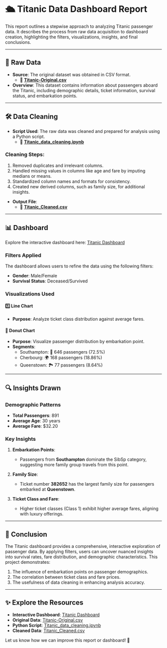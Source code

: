 
# 🛳️ **Titanic Data Dashboard Report**

This report outlines a stepwise approach to analyzing Titanic passenger data. It describes the process from raw data acquisition to dashboard creation, highlighting the filters, visualizations, insights, and final conclusions.

---

## 🔗 **Raw Data**

- **Source**: The original dataset was obtained in CSV format.  
  - 📂 **[Titanic-Original.csv](https://github.com/Jagandeep-Singh/Titanic/blob/main/Titanic-Original.csv)**  
- **Overview**: This dataset contains information about passengers aboard the Titanic, including demographic details, ticket information, survival status, and embarkation points.

---

## 🛠️ **Data Cleaning**

- **Script Used**: The raw data was cleaned and prepared for analysis using a Python script.  
  - 📜 **[Titanic_data_cleaning.ipynb](https://github.com/Jagandeep-Singh/Titanic/blob/main/Titanic_data_cleaning.ipynb)**  

### **Cleaning Steps**:
1. Removed duplicates and irrelevant columns.  
2. Handled missing values in columns like age and fare by imputing medians or means.  
3. Standardized column names and formats for consistency.  
4. Created new derived columns, such as family size, for additional insights.  

- **Output File**:  
  - 📂 **[Titanic_Cleaned.csv](https://github.com/Jagandeep-Singh/Titanic/blob/main/Titanic_Cleaned.csv)**  

---

## 📊 **Dashboard**
Explore the interactive dashboard here: [Titanic Dashboard]( https://jagandeep-singh.github.io/Titanic/)

### **Filters Applied**  
The dashboard allows users to refine the data using the following filters:  
- **Gender**: Male/Female  
- **Survival Status**: Deceased/Survived  

### **Visualizations Used**  

#### 1️⃣ **Line Chart**  
- **Purpose**: Analyze ticket class distribution against average fares.  

#### 🍩 **Donut Chart**  
- **Purpose**: Visualize passenger distribution by embarkation point.  
- **Segments**:  
  - Southampton: 🚢 646 passengers (72.5%)  
  - Cherbourg: 🌍 168 passengers (18.86%)  
  - Queenstown: 🏞️ 77 passengers (8.64%)  

---

## 🔍 **Insights Drawn**

### **Demographic Patterns**
- **Total Passengers**: 891  
- **Average Age**: 30 years  
- **Average Fare**: $32.20  

### **Key Insights**
1. **Embarkation Points**:  
   - Passengers from **Southampton** dominate the SibSp category, suggesting more family group travels from this point.  
2. **Family Size**:  
   - Ticket number **382652** has the largest family size for passengers embarked at **Queenstown**.  

3. **Ticket Class and Fare**:  
   - Higher ticket classes (Class 1) exhibit higher average fares, aligning with luxury offerings.

---

## 🌟 **Conclusion**

The Titanic dashboard provides a comprehensive, interactive exploration of passenger data. By applying filters, users can uncover nuanced insights into survival rates, fare distribution, and demographic characteristics. This project demonstrates:  
1. The influence of embarkation points on passenger demographics.  
2. The correlation between ticket class and fare prices.  
3. The usefulness of data cleaning in enhancing analysis accuracy.  

---

## ✨ **Explore the Resources**

- **Interactive Dashboard**: [Titanic Dashboard](https://app.powerbi.com/links/fTxyKr0d92?ctid=af7f165a-b051-4c11-8e3f-ad9d5dec1d42&pbi_source=linkShare)  
- **Original Data**: [Titanic-Original.csv](https://github.com/Jagandeep-Singh/Titanic/blob/main/Titanic-Original.csv)  
- **Python Script**: [Titanic_data_cleaning.ipynb](https://github.com/Jagandeep-Singh/Titanic/blob/main/Titanic_data_cleaning.ipynb)  
- **Cleaned Data**: [Titanic_Cleaned.csv](https://github.com/Jagandeep-Singh/Titanic/blob/main/Titanic_Cleaned.csv)  

Let us know how we can improve this report or dashboard! 🚀
